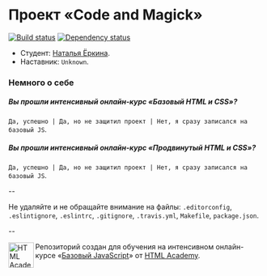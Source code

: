 # Проект «Code and Magick»

[![Build status][travis-image]][travis-url]
[![Dependency status][dependency-image]][dependency-url]

* Студент: [Наталья Ёркина](https://htmlacademy.ru/profile/id50014).
* Наставник: `Unknown`.

### Немного о себе

##### Вы прошли интенсивный онлайн-курс «Базовый HTML и CSS»?
`Да, успешно | Да, но не защитил проект | Нет, я сразу записался на базовый JS`.

##### Вы прошли интенсивный онлайн-курс «Продвинутый HTML и CSS»?
`Да, успешно | Да, но не защитил проект | Нет, я сразу записался на базовый JS`.

--

Не удаляйте и не обращайте внимание на файлы: `.editorconfig`, `.eslintignore`, `.eslintrc`, `.gitignore`, `.travis.yml`, `Makefile`, `package.json`.

--

<a href="https://htmlacademy.ru/js_intensive"><img align="left" width="50" height="50" title="HTML Academy" src="https://htmlacademy.ru/static/img/logo-github-javascript.svg"></a>

Репозиторий создан для обучения на интенсивном онлайн-курсе «[Базовый JavaScript](https://htmlacademy.ru/js_intensive)» от [HTML Academy](https://htmlacademy.ru).

[travis-image]: https://travis-ci.org/js-htmlacademy/50014-code-and-magick.svg?branch=master
[travis-url]: https://travis-ci.org/js-htmlacademy/50014-code-and-magick
[dependency-image]: https://david-dm.org/js-htmlacademy/50014-code-and-magick.svg?style=flat-square
[dependency-url]: https://david-dm.org/js-htmlacademy/50014-code-and-magick
